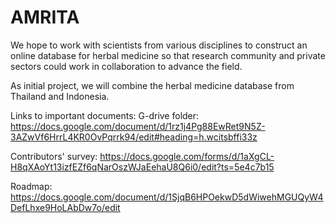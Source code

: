 # AMRITA
We hope to work with scientists from various disciplines to construct an online database for herbal medicine so that research community and private sectors could work in collaboration to advance the field.

As initial project, we will combine the herbal medicine database from Thailand and Indonesia.

Links to important documents:
G-drive folder:
https://docs.google.com/document/d/1rz1j4Pg88EwRet9N5Z-3AZwVf6HrrL4KR0OvPqrrk94/edit#heading=h.wcitsbffi33z

Contributors' survey:
https://docs.google.com/forms/d/1aXgCL-H8qXAoYt13izfEZf6qNarOszWJaEehaU8Q6i0/edit?ts=5e4c7b15

Roadmap:
https://docs.google.com/document/d/1SjqB6HPOekwD5dWiwehMGUQyW4DefLhxe9HoLAbDw7o/edit

